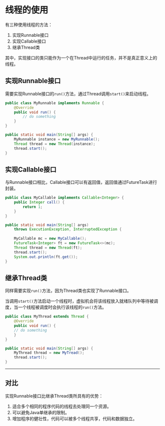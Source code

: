 # 线程的使用

有三种使用线程的方法：
1. 实现Runnable接口
2. 实现Callable接口
3. 继承Thread类

其中，实现接口的类只能作为一个在Thread中运行的任务，并不是真正意义上的线程。

## 实现Runnable接口

需要实现Runnable接口的`run()`方法，通过Thread调用`start()`来启动线程。

```java
public class MyRunnable implements Runnable {
	@Override
	public void run() {
		// do something
	}
}
```

```java
public static void main(String[] args) {
	MyRunnable instance = new MyRunnable();
	Thread thread = new Thread(instance);
	thread.start();
}
```


## 实现Callable接口

与Runnable接口相比，Callable接口可以有返回值，返回值通过FutureTask进行封装。

```java
public class MyCallable implements Callable<Integer> {
	public Integer call() {
		return 1;
	}
}
```

```java
public static void main(String[] args) 
	throws ExecutionException, InterruptedException {
	
	MyCallable mc = new MyCallable();
	FutureTask<Integer> ft = new FutureTask<>(mc);
	Thread thread = new Thread(ft);
	thread.start();
	System.out.println(ft.get());
}
```


## 继承Thread类

同样需要实现`run()`方法，因为Thread类也实现了Runnable接口。

当调用`start()`方法启动一个线程时，虚拟机会将该线程放入就绪队列中等待被调度，当一个线程被调度时会执行该线程的`run()`方法。

```java
public class MyThread extends Thread {
	@Override
	public void run() {
	// do something
	}
}
```


```java
public static void main(String[] args) {
	MyThread thread = new MyTread();
	thread.start();
}
```

---- 

## 对比

实现Runnable接口比继承Thread类所具有的优势：
1. 适合多个相同的程序代码的线程去处理同一个资源。
2. 可以避免Java单继承的限制。
3. 增加程序的健壮性，代码可以被多个线程共享，代码和数据独立。